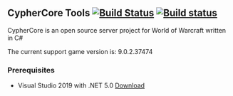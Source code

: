 ## CypherCore Tools [![Build Status](https://travis-ci.org/CypherCore/Tools.svg?branch=master)](https://travis-ci.org/CypherCore/Tools) [![Build status](https://ci.appveyor.com/api/projects/status/yb8yp44flip1gst3?svg=true)](https://ci.appveyor.com/project/hondacrx/tools)

CypherCore is an open source server project for World of Warcraft written in C#

The current support game version is: 9.0.2.37474

### Prerequisites
* Visual Studio 2019 with .NET 5.0 [Download](https://www.visualstudio.com/downloads/)